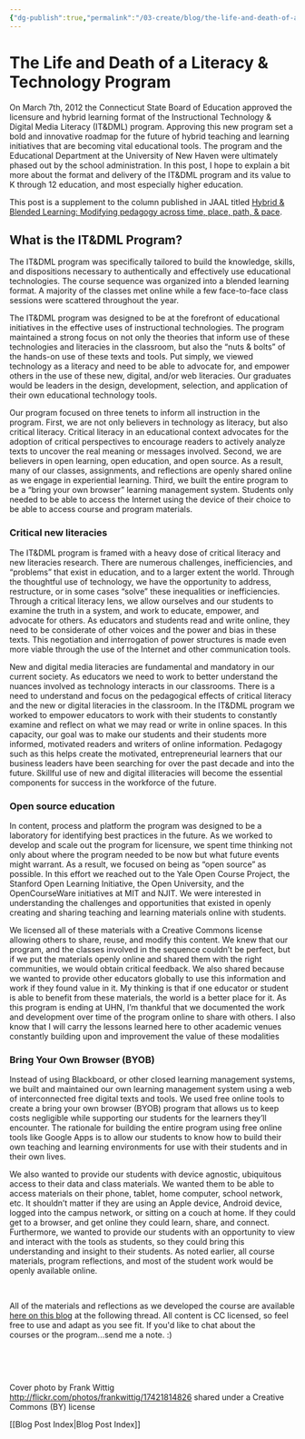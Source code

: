 ```yaml
---
{"dg-publish":true,"permalink":"/03-create/blog/the-life-and-death-of-a-literacy-and-technology-program/","title":"The Life and Death of a Literacy & Technology Program","tags":["itdml","jaal"]}
---
```


# The Life and Death of a Literacy & Technology Program

On March 7th, 2012 the Connecticut State Board of Education approved the licensure and hybrid learning format of the Instructional Technology & Digital Media Literacy (IT&DML) program. Approving this new program set a bold and innovative roadmap for the future of hybrid teaching and learning initiatives that are becoming vital educational tools. The program and the Educational Department at the University of New Haven were ultimately phased out by the school administration. In this post, I hope to explain a bit more about the format and delivery of the IT&DML program and its value to K through 12 education, and most especially higher education.

This post is a supplement to the column published in JAAL titled [Hybrid & Blended Learning: Modifying pedagogy across time, place, path, & pace](http://wiobyrne.com/hybrid-blended-learning-modifying-pedagogy-across-time-place-path-and-pace/).

## **What is the IT&DML Program?**

The IT&DML program was specifically tailored to build the knowledge, skills, and dispositions necessary to authentically and effectively use educational technologies. The course sequence was organized into a blended learning format. A majority of the classes met online while a few face-to-face class sessions were scattered throughout the year.

The IT&DML program was designed to be at the forefront of educational initiatives in the effective uses of instructional technologies. The program maintained a strong focus on not only the theories that inform use of these technologies and literacies in the classroom, but also the “nuts & bolts” of the hands-on use of these texts and tools. Put simply, we viewed technology as a literacy and need to be able to advocate for, and empower others in the use of these new, digital, and/or web literacies. Our graduates would be leaders in the design, development, selection, and application of their own educational technology tools.

Our program focused on three tenets to inform all instruction in the program. First, we are not only believers in technology as literacy, but also critical literacy. Critical literacy in an educational context advocates for the adoption of critical perspectives to encourage readers to actively analyze texts to uncover the real meaning or messages involved. Second, we are believers in open learning, open education, and open source. As a result, many of our classes, assignments, and reflections are openly shared online as we engage in experiential learning. Third, we built the entire program to be a “bring your own browser” learning management system. Students only needed to be able to access the Internet using the device of their choice to be able to access course and program materials.

### **Critical new literacies**

The IT&DML program is framed with a heavy dose of critical literacy and new literacies research. There are numerous challenges, inefficiencies, and “problems” that exist in education, and to a larger extent the world. Through the thoughtful use of technology, we have the opportunity to address, restructure, or in some cases “solve” these inequalities or inefficiencies. Through a critical literacy lens, we allow ourselves and our students to examine the truth in a system, and work to educate, empower, and advocate for others. As educators and students read and write online, they need to be considerate of other voices and the power and bias in these texts. This negotiation and interrogation of power structures is made even more viable through the use of the Internet and other communication tools.

New and digital media literacies are fundamental and mandatory in our current society. As educators we need to work to better understand the nuances involved as technology interacts in our classrooms. There is a need to understand and focus on the pedagogical effects of critical literacy and the new or digital literacies in the classroom. In the IT&DML program we worked to empower educators to work with their students to constantly examine and reflect on what we may read or write in online spaces. In this capacity, our goal was to make our students and their students more informed, motivated readers and writers of online information. Pedagogy such as this helps create the motivated, entrepreneurial learners that our business leaders have been searching for over the past decade and into the future. Skillful use of new and digital illiteracies will become the essential components for success in the workforce of the future.

### **Open source education**

In content, process and platform the program was designed to be a laboratory for identifying best practices in the future. As we worked to develop and scale out the program for licensure, we spent time thinking not only about where the program needed to be now but what future events might warrant. As a result, we focused on being as “open source” as possible. In this effort we reached out to the Yale Open Course Project, the Stanford Open Learning Initiative, the Open University, and the OpenCourseWare initiatives at MIT and NJIT. We were interested in understanding the challenges and opportunities that existed in openly creating and sharing teaching and learning materials online with students.

We licensed all of these materials with a Creative Commons license allowing others to share, reuse, and modify this content. We knew that our program, and the classes involved in the sequence couldn’t be perfect, but if we put the materials openly online and shared them with the right communities, we would obtain critical feedback. We also shared because we wanted to provide other educators globally to use this information and work if they found value in it. My thinking is that if one educator or student is able to benefit from these materials, the world is a better place for it. As this program is ending at UHN, I’m thankful that we documented the work and development over time of the program online to share with others. I also know that I will carry the lessons learned here to other academic venues constantly building upon and improvement the value of these modalities

### **Bring Your Own Browser (BYOB)**

Instead of using Blackboard, or other closed learning management systems, we built and maintained our own learning management system using a web of interconnected free digital texts and tools. We used free online tools to create a bring your own browser (BYOB) program that allows us to keep costs negligible while supporting our students for the learners they’ll encounter. The rationale for building the entire program using free online tools like Google Apps is to allow our students to know how to build their own teaching and learning environments for use with their students and in their own lives.

We also wanted to provide our students with device agnostic, ubiquitous access to their data and class materials. We wanted them to be able to access materials on their phone, tablet, home computer, school network, etc. It shouldn’t matter if they are using an Apple device, Android device, logged into the campus network, or sitting on a couch at home. If they could get to a browser, and get online they could learn, share, and connect. Furthermore, we wanted to provide our students with an opportunity to view and interact with the tools as students, so they could bring this understanding and insight to their students. As noted earlier, all course materials, program reflections, and most of the student work would be openly available online.

 

All of the materials and reflections as we developed the course are available [here on this blog](http://wiobyrne.com/tag/itdml/) at the following thread. All content is CC licensed, so feel free to use and adapt as you see fit. If you'd like to chat about the courses or the program...send me a note. :)

 

 

Cover photo by Frank Wittig http://flickr.com/photos/frankwittig/17421814826 shared under a Creative Commons (BY) license

[[Blog Post Index\|Blog Post Index]]